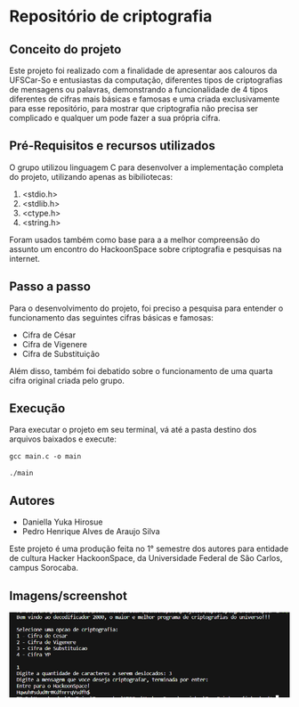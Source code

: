# Repositório de criptografia
## Conceito do projeto
Este projeto foi realizado com a finalidade de apresentar aos calouros da UFSCar-So e entusiastas da computação, diferentes tipos de criptografias de mensagens ou palavras, demonstrando a funcionalidade de 4 tipos diferentes de cifras mais básicas e famosas e uma criada exclusivamente para esse repositório, para mostrar que criptografia não precisa ser complicado e qualquer um pode fazer a sua própria cifra.
## Pré-Requisitos e recursos utilizados
O grupo utilizou linguagem C para desenvolver a implementação completa do projeto, utilizando apenas as bibiliotecas:

1. <stdio.h>
2. <stdlib.h>
3. <ctype.h>
4. <string.h>

Foram usados também como base para a a melhor compreensão do assunto um encontro do HackoonSpace sobre criptografia e pesquisas na internet.
## Passo a passo
Para o desenvolvimento do projeto, foi preciso a pesquisa para entender o funcionamento das seguintes cifras básicas e famosas:

* Cifra de César
* Cifra de Vigenere
* Cifra de Substituição

Além disso, também foi debatido sobre o funcionamento de uma quarta cifra original criada pelo grupo.

## Execução
Para executar o projeto em seu terminal, vá até a pasta destino dos arquivos baixados e execute:
```
gcc main.c -o main
```
```
./main
```
## Autores
* Daniella Yuka Hirosue
* Pedro Henrique Alves de Araujo Silva

Este projeto é uma produção feita no 1° semestre dos autores para entidade de cultura Hacker HackoonSpace, da Universidade Federal de São Carlos, campus Sorocaba.

## Imagens/screenshot

![Imagem](screenshots/imagem1.png)


